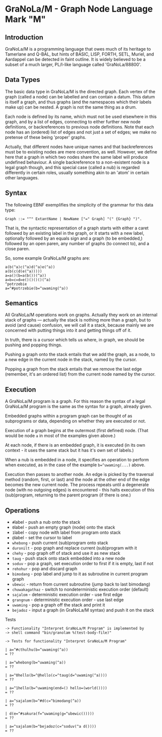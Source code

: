 GraNoLa/M - Graph Node Language Mark "M"
========================================

Introduction
------------

GraNoLa/M is a programming language that owes much of its heritage to
Tamerlane and Q-BAL, but hints of BASIC, LISP, FORTH, SETL, Muriel, and
Aardappel can be detected in faint outline.  It is widely believed to be a
subset of a much larger, PL/I-like language called 'GraNoLa/88800'.

Data Types
----------

The basic data type in GraNoLa/M is the directed graph.  Each vertex of
the graph (called a node) can be labelled and can contain a datum.  This
datum is itself a graph, and thus graphs (and the namespaces which their
labels make up) can be nested.  A graph is not the same thing as a drum.

Each node is defined by its name, which must not be used elsewhere in
this graph, and by a list of edges, connecting to either further new
node definitions, or backreferences to previous node definitions.  Note
that each node has an (ordered) list of edges and not just a set of
edges; we make no pretense of these being 'proper' graphs.

Actually, that different nodes have unique names and that backreferences
must be to existing nodes are mere convention, as well.  However, we
define here that a graph in which two nodes share the same label will
produce undefined behaviour.  A single backreference to a non-existent
node is a legal graph though, and this special case (called a nub) is
regarded differently in certain roles, usually something akin to an
'atom' in certain other languages.

Syntax
------

The following EBNF exemplifies the simplicity of the grammar for this
data type:

    Graph ::= "^" ExtantName | NewName ["=" Graph] "(" {Graph} ")".

That is, the syntactic representation of a graph starts with either a
caret followed by an existing label in the graph, or it starts with a
new label, optionally followed by an equals sign and a graph (to be
embedded,) followed by an open paren, any number of graphs (to connect
to), and a close paren.

So, some example GraNoLa/M graphs are:

    a(b(^a)c(^a)d(^a)e(^a))
    a(b(c(d(e(^a)))))
    a=a()(b=a(b())(^a))
    a=b=c=d=e()()()()(^a)
    ^potrzebie
    a=^#potrzebie(b=^uwaming(^a))

Semantics
---------

All GraNoLa/M operations work on graphs.  Actually they work on an
internal stack of graphs — actually the stack is nothing more than a
graph, but to avoid (and cause) confusion, we will call it a stack,
because mainly we are concerned with putting things into it and getting
things off of it.

In truth, there is a cursor which tells us where, in graph, we should be
pushing and popping things.

Pushing a graph onto the stack entails that we add the graph, as a node,
to a new edge in the current node in the stack, named by the cursor.

Popping a graph from the stack entails that we remove the last edge
(remember, it's an ordered list) from the current node named by the
cursor.

Execution
---------

A GraNoLa/M program is a graph.  For this reason the syntax of a legal
GraNoLa/M program is the same as the syntax for a graph, already given.

Embedded graphs within a program graph can be thought of as subprograms
or data, depending on whether they are executed or not.

Execution of a graph begins at the outermost (first defined) node. (That
would be node `a` in most of the examples given above.)

At each node, if there is an embedded graph, it is executed (in its own
context - it uses the same stack but it has it's own set of labels.)

When a nub is embedded in a node, it specifies an operation to perform
when executed, as in the case of the example `b=^uwaming(...)` above.

Execution then passes to another node.  An edge is picked by the
traversal method (random, first, or last) and the node at the other end
of the edge becomes the new current node.  The process repeats until a
degenerate node (with no outgoing edges) is encountered - this halts
execution of this (sub)program, returning to the parent program (if
there is one.)

Operations
----------

*   `#`label - push a nub onto the stack
*   `0`label - push an empty graph (node) onto the stack
*   `1`label - copy node with label from program onto stack
*   `@`label - set the cursor to label
*   `whebong` - push current (sub)program onto stack
*   `duronilt` - pop graph and replace current (sub)program with it
*   `chehy` - pop graph off of stack and use it as new stack
*   `taug` - push stack onto stack embedded into a new node
*   `soduv` - pop a graph, set execution order to first if it is empty, last if not
*   `rehohur` - pop and discard graph
*   `bimodang` - pop label and jump to it as subroutine in current program graph
*   `ubewic` - return from current subroutine (jump back to last bimodang)
*   `chuwakagathaz` - switch to nondeterministic execution order (default)
*   `sajalom` - deterministic execution order - use first edge
*   `grangnum` - deterministic execution order - use last edge 
*   `uwaming` - pop a graph off the stack and print it
*   `bejadoz` - input a graph (in GraNoLa/M syntax) and push it on the stack

Tests

    -> Functionality "Interpret GraNoLa/M Program" is implemented by
    -> shell command "bin/granolam %(test-body-file)"

    -> Tests for functionality "Interpret GraNoLa/M Program"

    | a=^#cthulhu(b=^uwaming(^a))
    = ??

    | a=^whebong(b=^uwaming(^a))
    = ??

    | a=^0hello(b=^@hello(c=^taug(d=^uwaming(^a))))
    = ??

    | a=^1hello(b=^uwaming(end=() hello=(world())))
    = ??

    | a=^sajalom(b=^#d(c=^bimodang(^a))
    = ??

    | d(e=^#sakura(f=^uwaming(g=^ubewic()))))
    = ??

    | a=^sajalom(b=^bejadoz(c=^soduv(^a d())))
    = ??

